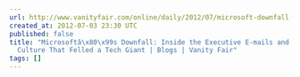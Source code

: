 ```yaml
---
url: http://www.vanityfair.com/online/daily/2012/07/microsoft-downfall-emails-steve-ballmer
created_at: 2012-07-03 23:30 UTC
published: false
title: "Microsoftâ\x80\x99s Downfall: Inside the Executive E-mails and Cannibalistic
  Culture That Felled a Tech Giant | Blogs | Vanity Fair"
tags: []
---
```



